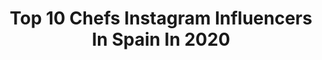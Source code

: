 ---
title: Top 10 Chefs Instagram Influencers In Spain In 2020
description: >-
  Find top chefs Instagram influencers in Spain in 2020. Most popular hashtags: #gastronomia #chocolate #foodporn #foodie.
platform: Instagram
profiles:
  - username: "danielmchef6"
    fullname: >-
      Daniel MasterChef 6
    location: "Spain"
    followers: 20983
    engagement: 489
    commentsToLikes: 0.150863
    id: ck0w46d4tx1f70i19j694bc3f
    verified: false
    hashtags: "#bomberococinero, #pinktailsghi, #healthyfood, #salvemoselplaneta"
  - username: "alma_cupcakes"
    fullname: >-
      Alma
    location: "Spain"
    followers: 260422
    engagement: 279
    commentsToLikes: 0.102746
    id: ck55j5tg3wc7b0i11wuxctpaq
    verified: true
    hashtags: "#mujeresimparables, #scotchbriteconalma, #embajadorascotchbrite, #yocorroencasa"
  - username: "vanessabreuer1"
    fullname: >-
      Vanessa Breuer
    location: "Spain"
    followers: 40354
    engagement: 302
    commentsToLikes: 0.026072
    id: ck0vxjujxz8zf0i19lervhvvv
    verified: false
    hashtags: "#lamb, #returntonature, #sendingpositivevibes, #mangokids"
  - username: "jacksflavours"
    fullname: >-
      Jack's Flavours
    location: "Spain"
    followers: 22292
    engagement: 708
    commentsToLikes: 0.196877
    id: ck6ty9fa22evr0j71kliadtre
    verified: false
    hashtags: "#jacksflavours, #recetascaseras, #cocina, #barcelonafood"
  - username: "chefbenben"
    fullname: >-
      Benjamin Bensoussan
    location: "Spain"
    followers: 34032
    engagement: 194
    commentsToLikes: 0.028893
    id: ck0vwgb65tk810i19vp8okwxh
    verified: false
    hashtags: "#repost, #manabi, #honestgreenslisbon, #love"
  - username: "pepebara"
    fullname: >-
      José Barahona Rais
    location: "Spain"
    followers: 107799
    engagement: 448
    commentsToLikes: 0.002613
    id: ck5hihtasdkkx0i11bet64ktd
    verified: false
    hashtags: "#jeep, #yosoynova, #castillo, #veroynonowedd2020"
  - username: "pepe_rodriguezrey"
    fullname: >-
      Pepe Rodriguez
    location: "Spain"
    followers: 184268
    engagement: 447
    commentsToLikes: 0.020814
    id: ck5cbm6nxfpz50i11xz4fjrlc
    verified: true
    hashtags: "#gastronomiaespa, #migranodearena, #restaurante, #peperodriguez"
  - username: "fjmigoya"
    fullname: >-
      Francisco Migoya
    location: "Spain"
    followers: 35648
    engagement: 413
    commentsToLikes: 0.038024
    id: ck0vwkexku8mn0i191guzmtxp
    verified: true
    hashtags: "#pizza, #pizzaathome, #modernistbread, #valentines"
  - username: "rocsuri"
    fullname: >-
      Roc Suñé Rius
    location: "Spain"
    followers: 8789
    engagement: 698
    commentsToLikes: 0.060782
    id: ck6tuuellihb60j71lstnma3x
    verified: false
    hashtags: "#food52, #foodporn, #calvados, #poma"
  - username: "angelocantore"
    fullname: >-
      Angelica Locantore
    location: "Spain"
    followers: 21319
    engagement: 324
    commentsToLikes: 0.050179
    id: ck6tiwxn61l6p0j71amd8hing
    verified: false
    hashtags: "#chocolat, #efectos, #easterbunny, #pasteleriaprofesional"
---
